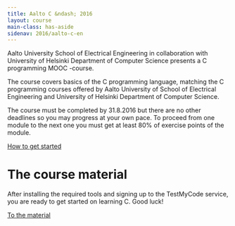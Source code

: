```yaml
---
title: Aalto C &ndash; 2016
layout: course
main-class: has-aside
sidenav: 2016/aalto-c-en
---
```


Aalto University School of Electrical Engineering in collaboration with University of Helsinki Department of Computer Science presents a C programming MOOC -course.

The course covers basics of the C programming language,  matching the C programming courses offered by Aalto University of School of Electrical Engineering and University of Helsinki Department of Computer Science.

The course must be completed by 31.8.2016 but there are no other deadlines so you may progress at your own pace. To proceed from one module to the next one you must get at least 80% of exercise points of the module.

<div class="actions">
	<a class="action primary" href="http://2016-aalto-c.mooc.fi/en/instructions/index.html" onclick="ga('send', 'event', 'button', 'click', 'outbound-c2016-alkutoimet-en')" target="_blank">How to get started</a>
</div>

# The course material

After installing the required tools and signing up to the TestMyCode service, you are ready to get started on learning C. Good luck!

<div class="actions">
	<a class="action" href="http://2016-aalto-c.mooc.fi/en/Module_1/index.html" onclick="ga('send', 'event', 'button', 'click', 'outbound-c2016-materiaali-en')" target="_blank">To the material</a>
</div>
